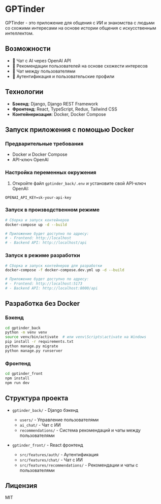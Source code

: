# GPTinder

GPTinder - это приложение для общения с ИИ и знакомства с людьми со схожими интересами на основе истории общения с искусственным интеллектом.

## Возможности

- 🤖 Чат с AI через OpenAI API
- 👥 Рекомендации пользователей на основе схожести интересов
- 💬 Чат между пользователями
- 🔐 Аутентификация и пользовательские профили

## Технологии

- **Бэкенд**: Django, Django REST Framework
- **Фронтенд**: React, TypeScript, Redux, Tailwind CSS
- **Контейнеризация**: Docker, Docker Compose

## Запуск приложения с помощью Docker

### Предварительные требования

- Docker и Docker Compose
- API-ключ OpenAI

### Настройка переменных окружения

1. Откройте файл `gptinder_back/.env` и установите свой API-ключ OpenAI:

```
OPENAI_API_KEY=sk-your-api-key
```

### Запуск в производственном режиме

```bash
# Сборка и запуск контейнеров
docker-compose up -d --build

# Приложение будет доступно по адресу:
# - Frontend: http://localhost
# - Backend API: http://localhost/api
```

### Запуск в режиме разработки

```bash
# Сборка и запуск контейнеров для разработки
docker-compose -f docker-compose.dev.yml up -d --build

# Приложение будет доступно по адресу:
# - Frontend: http://localhost:5173
# - Backend API: http://localhost:8000/api
```

## Разработка без Docker

### Бэкенд

```bash
cd gptinder_back
python -m venv venv
source venv/bin/activate  # или venv\Scripts\activate на Windows
pip install -r requirements.txt
python manage.py migrate
python manage.py runserver
```

### Фронтенд

```bash
cd gptinder_front
npm install
npm run dev
```

## Структура проекта

- `gptinder_back/` - Django бэкенд
  - `users/` - Управление пользователями
  - `ai_chat/` - Чат с ИИ
  - `recommendations/` - Система рекомендаций и чаты между пользователями

- `gptinder_front/` - React фронтенд
  - `src/features/auth/` - Аутентификация
  - `src/features/chat/` - Чат с ИИ
  - `src/features/recommendations/` - Рекомендации и чаты с пользователями

## Лицензия

MIT